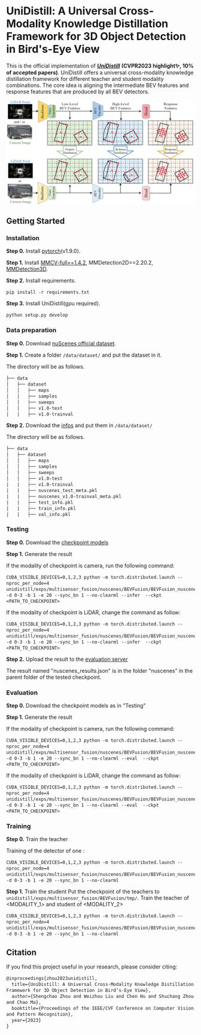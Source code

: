 # UniDistill: A Universal Cross-Modality Knowledge Distillation Framework for 3D Object Detection in Bird's-Eye View

This is the official implementation of ***[UniDistill](https://arxiv.org/abs/2303.15083)*** **(CVPR2023 highlight✨, 10% of accepted papers)**. UniDistill offers a universal cross-modality knowledge distillation framework for different teacher and student modality combinations. The core idea is aligning the intermediate BEV features and response features that are produced by all BEV detectors.

<center>
<img src='figs/unidistil_framework.png'>
</center>


## Getting Started
### Installation
**Step 0.** Install [pytorch](https://pytorch.org/)(v1.9.0).

**Step 1.** Install [MMCV-full==1.4.2](https://download.openmmlab.com/mmcv/dist/cu102/torch1.9.0/index.html), MMDetection2D==2.20.2, [MMDetection3D](https://github.com/open-mmlab/mmdetection3d).

**Step 2.** Install requirements.
```shell
pip install -r requirements.txt
```
**Step 3.** Install UniDistill(gpu required).
```shell
python setup.py develop
```

### Data preparation
**Step 0.** Download [nuScenes official dataset](https://www.nuscenes.org/nuscenes).

**Step 1.** Create a folder `/data/dataset/` and put the dataset in it.

The directory will be as follows.
```
├── data
│   ├── dataset
│   │   ├── maps
│   │   ├── samples
│   │   ├── sweeps
│   │   ├── v1.0-test
|   |   ├── v1.0-trainval
```
**Step 2.** Download the [infos](https://drive.google.com/file/d/1UZzSSQiD3mr3Zsgj3MS-Hg5tix3-2ZKP/view?usp=share_link) and put them in `/data/dataset/`

The directory will be as follows.
```
├── data
│   ├── dataset
│   │   ├── maps
│   │   ├── samples
│   │   ├── sweeps
│   │   ├── v1.0-test
|   |   ├── v1.0-trainval
|   |   ├── nuscenes_test_meta.pkl
|   |   ├── nuscenes_v1.0-trainval_meta.pkl
|   |   ├── test_info.pkl
|   |   ├── train_info.pkl
|   |   ├── val_info.pkl
```

### Testing
**Step 0.** Download the [checkpoint models](https://drive.google.com/file/d/1TNqjJoqUhYP2_qZncPStF1mnRV4__sUB/view?usp=share_link)

**Step 1.**  Generate the result

If the modality of checkpoint is camera, run the following command:
```shell
CUDA_VISIBLE_DEVICES=0,1,2,3 python -m torch.distributed.launch --nproc_per_node=4 unidistill/exps/multisensor_fusion/nuscenes/BEVFusion/BEVFusion_nuscenes_centerhead_camera_exp.py -d 0-3 -b 1 -e 20 --sync_bn 1 --no-clearml --infer  --ckpt <PATH_TO_CHECKPOINT>
```
If the modality of checkpoint is LiDAR, change the command as follow:
```shell
CUDA_VISIBLE_DEVICES=0,1,2,3 python -m torch.distributed.launch --nproc_per_node=4 unidistill/exps/multisensor_fusion/nuscenes/BEVFusion/BEVFusion_nuscenes_centerhead_camera_exp.py -d 0-3 -b 1 -e 20 --sync_bn 1 --no-clearml --infer  --ckpt <PATH_TO_CHECKPOINT>
```
**Step 2.**  Upload the result to the [evaluation server](https://eval.ai/web/challenges/challenge-page/356/)

The result named "nuscenes_results.json" is in the folder "nuscenes" in the parent folder of the tested checkpoint.
### Evaluation
**Step 0.** Download the checkpoint models as in "Testing"

**Step 1.**  Generate the result

If the modality of checkpoint is camera, run the following command:
```shell
CUDA_VISIBLE_DEVICES=0,1,2,3 python -m torch.distributed.launch --nproc_per_node=4 unidistill/exps/multisensor_fusion/nuscenes/BEVFusion/BEVFusion_nuscenes_centerhead_camera_exp.py -d 0-3 -b 1 -e 20 --sync_bn 1 --no-clearml --eval  --ckpt <PATH_TO_CHECKPOINT>
```
If the modality of checkpoint is LiDAR, change the command as follow:
```shell
CUDA_VISIBLE_DEVICES=0,1,2,3 python -m torch.distributed.launch --nproc_per_node=4 unidistill/exps/multisensor_fusion/nuscenes/BEVFusion/BEVFusion_nuscenes_centerhead_camera_exp.py -d 0-3 -b 1 -e 20 --sync_bn 1 --no-clearml --eval  --ckpt <PATH_TO_CHECKPOINT>
```
### Training
**Step 0.** Train the teacher

Training of the detector of one <MODALITY>:
```shell
CUDA_VISIBLE_DEVICES=0,1,2,3 python -m torch.distributed.launch --nproc_per_node=4 unidistill/exps/multisensor_fusion/nuscenes/BEVFusion/BEVFusion_nuscenes_centerhead_<MODALITY>_exp.py -d 0-3 -b 1 -e 20 --sync_bn 1 --no-clearml
```
**Step 1.**  Train the student
Put the checkpoint of the teachers to `unidistill/exps/multisensor_fusion/BEVFusion/tmp/`. Train the teacher of <MODALITY_1> and student of <MODALITY_2>
```shell
CUDA_VISIBLE_DEVICES=0,1,2,3 python -m torch.distributed.launch --nproc_per_node=4 unidistill/exps/multisensor_fusion/nuscenes/BEVFusion/BEVFusion_nuscenes_centerhead_<MODALITY_2>_exp_distill_<MODALITY_1>.py -d 0-3 -b 1 -e 20 --sync_bn 1 --no-clearml
```
## Citation
If you find this project useful in your research, please consider citing:

```
@inproceedings{zhou2023unidistill,
  title={UniDistill: A Universal Cross-Modality Knowledge Distillation Framework for 3D Object Detection in Bird’s-Eye View},
  author={Shengchao Zhou and Weizhou Liu and Chen Hu and Shuchang Zhou and Chao Ma},
  booktitle={Proceedings of the IEEE/CVF Conference on Computer Vision and Pattern Recognition},
  year={2023}
}
```
